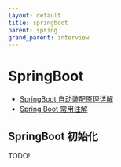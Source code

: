 ```yaml
---
layout: default
title: springboot
parent: spring
grand_parent: interview
---
```


# SpringBoot

- [SpringBoot 自动装配原理详解](https://javaguide.cn/system-design/framework/spring/spring-boot-auto-assembly-principles.html)
- [Spring Boot 常用注解](https://pdai.tech/md/spring/springboot/springboot-x-hello-anno.html)

## SpringBoot 初始化

TODO!!